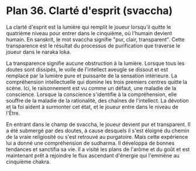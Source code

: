 # Plan 36. Clarté d'esprit (svaccha)

La clarté d'esprit est la lumière qui remplit le joueur lorsqu'il quitte le quatrième niveau pour entrer dans le cinquième, où l'humain devient humain. En sanskrit, le mot svaccha signifie "pur, clair, transparent". Cette transparence est le résultat du processus de purification que traverse le joueur dans le naraka loka.

La transparence signifie aucune obstruction à la lumière. Lorsque tous les doutes sont dissipés, le voile de l'intellect aveugle se dissout et est remplacé par la lumière pure et puissante de la sensation intérieure. La compréhension intellectuelle qui domine les trois premiers centres quitte la scène. Ici, le raisonnement est vu comme un défaut, une maladie de la conscience. Lorsque la conscience s'identifie à la compréhension, elle souffre de la maladie de la rationalité, des chaînes de l'intellect. La dévotion et la foi aident à surmonter cet état, et le joueur entre dans le niveau de l'Être.

En entrant dans le champ de svaccha, le joueur devient pur et transparent. Il a été submergé par des doutes, à cause desquels il s'est éloigné du chemin de la vraie religiosité ou s'est retrouvé au purgatoire. Mais cette expérience lui a donné une compréhension de sudharma. Il développa de bonnes tendances et sanctifia sa vie. Il a visité les plans de l'arôme et du goût et est maintenant prêt à rejoindre le flux ascendant d'énergie qui l'emmène au cinquième chakra.
